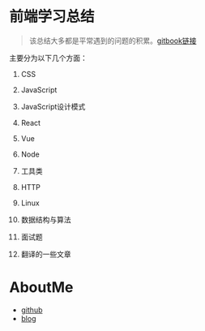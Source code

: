 # 前端学习总结
> 该总结大多都是平常遇到的问题的积累。[gitbook链接](https://wangyaxing.gitbook.io/front-end-summary/)

主要分为以下几个方面：

1. CSS

2. JavaScript

3. JavaScript设计模式

4. React

5. Vue

6. Node

7. 工具类

8. HTTP

9. Linux

10. 数据结构与算法

11. 面试题

12. 翻译的一些文章

# AboutMe

- [github](https://github.com/funnycoderstar)
- [blog](https://wangyaxing.cn/)